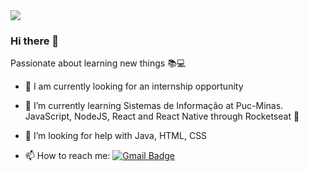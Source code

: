<img width="auto" src="https://github.com/tgmarinho/tgmarinho/blob/master/banner.png">

### Hi there 👋

Passionate about learning new things :books::computer:

<!--
**el-indioBR/el-indioBR** is a ✨ _special_ ✨ repository because its `README.md` (this file) appears on your GitHub profile.

Here are some ideas to get you started:


- 👯 I’m looking to collaborate on ... 
- 💬 Ask me about ...
 ...
- 😄 Pronouns: ...
- ⚡ Fun fact: ...
-->

- 🔭 I am currently looking for an internship opportunity

- 🌱 I’m currently learning Sistemas de Informação at Puc-Minas. JavaScript, NodeJS, React and React Native through Rocketseat :rocket:

- 🤔 I’m looking for help with Java, HTML, CSS

- 📫 How to reach me: 
[![Gmail Badge](https://img.shields.io/badge/-fellipelipequeirozsil@gmail.com-c14438?style=flat-square&logo=Gmail&logoColor=white&link=mailto:fellipelipequeirozsil@gmail.com)](mailto:fellipelipequeirozsil@gmail.com)
